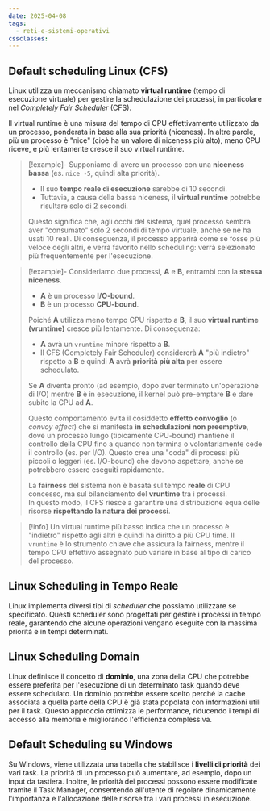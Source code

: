 ```yaml
---
date: 2025-04-08
tags:
  - reti-e-sistemi-operativi
cssclasses:
---
```

## Default scheduling Linux (CFS)
Linux utilizza un meccanismo chiamato **virtual runtime** (tempo di esecuzione virtuale) per gestire la schedulazione dei processi, in particolare nel *Completely Fair Scheduler* (CFS).

Il virtual runtime è una misura del tempo di CPU effettivamente utilizzato da un processo, ponderata in base alla sua priorità (niceness). In altre parole, più un processo è "nice" (cioè ha un valore di niceness più alto), meno CPU riceve, e più lentamente cresce il suo virtual runtime.

> [!example]-
> Supponiamo di avere un processo con una **niceness bassa** (es. `nice -5`, quindi alta priorità). 
> 
> - Il suo **tempo reale di esecuzione** sarebbe di 10 secondi.
> - Tuttavia, a causa della bassa niceness, il **virtual runtime** potrebbe risultare solo di 2 secondi.
> 
> Questo significa che, agli occhi del sistema, quel processo sembra aver "consumato" solo 2 secondi di tempo virtuale, anche se ne ha usati 10 reali. Di conseguenza, il processo apparirà come se fosse più veloce degli altri, e verrà favorito nello scheduling: verrà selezionato più frequentemente per l'esecuzione.

> [!example]-
> Consideriamo due processi, **A** e **B**, entrambi con la **stessa niceness**.
> 
> - **A** è un processo **I/O-bound**.
> - **B** è un processo **CPU-bound**.
> 
> Poiché **A** utilizza meno tempo CPU rispetto a **B**, il suo **virtual runtime (vruntime)** cresce più lentamente. Di conseguenza:
> 
> - **A** avrà un `vruntime` minore rispetto a **B**.
> - Il CFS (Completely Fair Scheduler) considererà **A** "più indietro" rispetto a **B** e quindi **A** avrà **priorità più alta** per essere schedulato.
> 
> Se **A** diventa pronto (ad esempio, dopo aver terminato un'operazione di I/O) mentre **B** è in esecuzione, il kernel può pre-emptare **B** e dare subito la CPU ad **A**.
> 
> Questo comportamento evita il cosiddetto **effetto convoglio** (o *convoy effect*) che si manifesta **in schedulazioni non preemptive**, dove un processo lungo (tipicamente CPU-bound) mantiene il controllo della CPU fino a quando non termina o volontariamente cede il controllo (es. per I/O). Questo crea una "coda" di processi più piccoli o leggeri (es. I/O-bound) che devono aspettare, anche se potrebbero essere eseguiti rapidamente.
> 
> La **fairness** del sistema non è basata sul tempo **reale** di CPU concesso, ma sul bilanciamento del **vruntime** tra i processi.  
> In questo modo, il CFS riesce a garantire una distribuzione equa delle risorse **rispettando la natura dei processi**.

> [!info]
> Un virtual runtime più basso indica che un processo è "indietro" rispetto agli altri e quindi ha diritto a più CPU time.
> Il `vruntime` è lo strumento chiave che assicura la fairness, mentre il tempo CPU effettivo assegnato può variare in base al tipo di carico del processo.

## Linux Scheduling in Tempo Reale
Linux implementa diversi tipi di *scheduler* che possiamo utilizzare se specificato. Questi scheduler sono progettati per gestire i processi in tempo reale, garantendo che alcune operazioni vengano eseguite con la massima priorità e in tempi determinati.

## Linux Scheduling Domain
Linux definisce il concetto di **dominio**, una zona della CPU che potrebbe essere preferita per l'esecuzione di un determinato task quando deve essere schedulato. Un dominio potrebbe essere scelto perché la cache associata a quella parte della CPU è già stata popolata con informazioni utili per il task. Questo approccio ottimizza le performance, riducendo i tempi di accesso alla memoria e migliorando l'efficienza complessiva.

## Default Scheduling su Windows
Su Windows, viene utilizzata una tabella che stabilisce i **livelli di priorità** dei vari task. La priorità di un processo può aumentare, ad esempio, dopo un input da tastiera. Inoltre, le priorità dei processi possono essere modificate tramite il Task Manager, consentendo all'utente di regolare dinamicamente l'importanza e l'allocazione delle risorse tra i vari processi in esecuzione.

